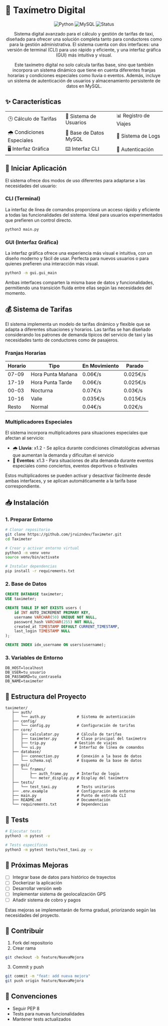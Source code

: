 # 🚕 Taxímetro Digital

<div align="center">

![Python](https://img.shields.io/badge/Python-3.12-blue?style=for-the-badge&logo=python)
![MySQL](https://img.shields.io/badge/MySQL-8.0-blue?style=for-the-badge&logo=mysql)
![Status](https://img.shields.io/badge/Status-Completed-green?style=for-the-badge)

Sistema digital avanzado para el cálculo y gestión de tarifas de taxi, diseñado para ofrecer una solución completa tanto para conductores como para la gestión administrativa. El sistema cuenta con dos interfaces: una versión de terminal (CLI) para uso rápido y eficiente, y una interfaz gráfica (GUI) más intuitiva y visual.

Este taxímetro digital no solo calcula tarifas base, sino que también incorpora un sistema dinámico que tiene en cuenta diferentes franjas horarias y condiciones especiales como lluvia o eventos. Además, incluye un sistema de autenticación de usuarios y almacenamiento persistente de datos en MySQL.

</div>

## ✨ Características

<table>
  <tr>
    <td>🕒 Cálculo de Tarifas</td>
    <td>👥 Sistema de Usuarios</td>
    <td>📊 Registro de Viajes</td>
  </tr>
  <tr>
    <td>🌧️ Condiciones Especiales</td>
    <td>💾 Base de Datos MySQL</td>
    <td>📝 Sistema de Logs</td>
  </tr>
  <tr>
    <td>🖥️ Interfaz Gráfica</td>
    <td>⌨️ Interfaz CLI</td>
    <td>🔐 Autenticación</td>
  </tr>
</table>

## 🚀 Iniciar Aplicación

El sistema ofrece dos modos de uso diferentes para adaptarse a las necesidades del usuario:

### CLI (Terminal)

La interfaz de línea de comandos proporciona un acceso rápido y eficiente a todas las funcionalidades del sistema. Ideal para usuarios experimentados que prefieren un control directo.

```bash
python3 main.py
```

### GUI (Interfaz Gráfica)

La interfaz gráfica ofrece una experiencia más visual e intuitiva, con un diseño moderno y fácil de usar. Perfecta para nuevos usuarios o para quienes prefieren una interacción más visual.

```bash
python3 -m gui.gui_main
```

Ambas interfaces comparten la misma base de datos y funcionalidades, permitiendo una transición fluida entre ellas según las necesidades del momento.

## 💰 Sistema de Tarifas

El sistema implementa un modelo de tarifas dinámico y flexible que se adapta a diferentes situaciones y horarios. Las tarifas se han diseñado considerando los patrones de demanda típicos del servicio de taxi y las necesidades tanto de conductores como de pasajeros.

### Franjas Horarias

| Horario | Tipo              | En Movimiento | Parado   |
| ------- | ----------------- | ------------- | -------- |
| 07-09   | Hora Punta Mañana | 0.06€/s       | 0.025€/s |
| 17-19   | Hora Punta Tarde  | 0.06€/s       | 0.025€/s |
| 00-03   | Nocturna          | 0.07€/s       | 0.03€/s  |
| 10-16   | Valle             | 0.035€/s      | 0.015€/s |
| Resto   | Normal            | 0.04€/s       | 0.02€/s  |

### Multiplicadores Especiales

El sistema incorpora multiplicadores para situaciones especiales que afectan al servicio:

-   🌧️ **Lluvia**: x1.2 - Se aplica durante condiciones climatológicas adversas que aumentan la demanda y dificultan el servicio
-   🎪 **Eventos**: x1.3 - Para situaciones de alta demanda durante eventos especiales como conciertos, eventos deportivos o festivales

Estos multiplicadores se pueden activar y desactivar fácilmente desde ambas interfaces, y se aplican automáticamente a la tarifa base correspondiente.

## 📥 Instalación

### 1. Preparar Entorno

```bash
# Clonar repositorio
git clone https://github.com/jruizndev/Taximeter.git
cd Taximeter

# Crear y activar entorno virtual
python3 -m venv venv
source venv/bin/activate

# Instalar dependencias
pip install -r requirements.txt
```

### 2. Base de Datos

```sql
CREATE DATABASE taximeter;
USE taximeter;

CREATE TABLE IF NOT EXISTS users (
    id INT AUTO_INCREMENT PRIMARY KEY,
    username VARCHAR(50) UNIQUE NOT NULL,
    password_hash VARCHAR(255) NOT NULL,
    created_at TIMESTAMP DEFAULT CURRENT_TIMESTAMP,
    last_login TIMESTAMP NULL
);

CREATE INDEX idx_username ON users(username);
```

### 3. Variables de Entorno

```env
DB_HOST=localhost
DB_USER=tu_usuario
DB_PASSWORD=tu_contraseña
DB_NAME=taximeter
```

## 📁 Estructura del Proyecto

```
taximeter/
   ├── auth/
   │   └── auth.py              # Sistema de autenticación
   ├── config/
   │   └── config.py            # Configuración de tarifas
   ├── core/
   │   ├── calculator.py        # Cálculo de tarifas
   │   ├── taximeter.py         # Clase principal del taxímetro
   │   ├── trip.py             # Gestión de viajes
   │   └── ui.py               # Interfaz de línea de comandos
   ├── database/
   │   ├── connection.py        # Conexión a la base de datos
   │   └── schema.sql           # Esquema de la base de datos
   ├── gui/
   │   └── frames/
   │       ├── auth_frame.py    # Interfaz de login
   │       └── meter_display.py # Display del taxímetro
   ├── tests/
   │   └── test_taxi.py         # Tests unitarios
   ├── .env.example             # Configuración de entorno
   ├── main.py                  # Punto de entrada CLI
   ├── README.md                # Documentación
   └── requirements.txt         # Dependencias
```

## 🧪 Tests

```bash
# Ejecutar tests
python3 -m pytest -v

# Tests específicos
python3 -m pytest tests/test_taxi.py -v
```

## 🚀 Próximas Mejoras

-   [ ] Integrar base de datos para histórico de trayectos
-   [ ] Dockerizar la aplicación
-   [ ] Desarrollar versión web
-   [ ] Implementar sistema de geolocalización GPS
-   [ ] Añadir sistema de cobro y pagos

Estas mejoras se implementarán de forma gradual, priorizando según las necesidades del proyecto.

## 🤝 Contribuir

1. Fork del repositorio
2. Crear rama

```bash
git checkout -b feature/NuevaMejora
```

3. Commit y push

```bash
git commit -m "feat: add nueva mejora"
git push origin feature/NuevaMejora
```

## 📝 Convenciones

-   Seguir PEP 8
-   Tests para nuevas funcionalidades
-   Mantener tests actualizados
